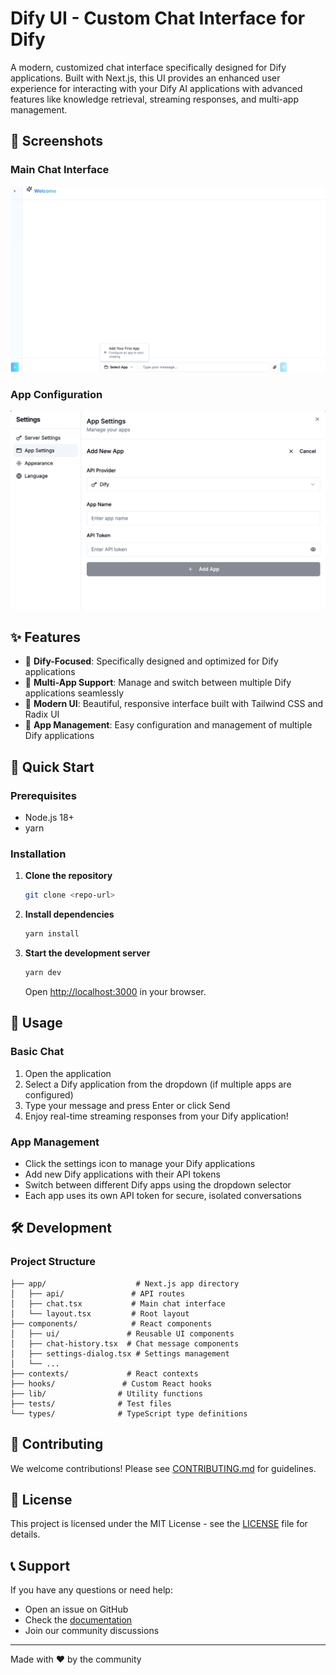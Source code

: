 # Dify UI - Custom Chat Interface for Dify

A modern, customized chat interface specifically designed for Dify applications. Built with Next.js, this UI provides an enhanced user experience for interacting with your Dify AI applications with advanced features like knowledge retrieval, streaming responses, and multi-app management.

## 📸 Screenshots

### Main Chat Interface
![Dify UI Chat Interface](home.png)

### App Configuration
![App Configuration Dialog](app-config.png)

## ✨ Features

- 🎯 **Dify-Focused**: Specifically designed and optimized for Dify applications
- 🔄 **Multi-App Support**: Manage and switch between multiple Dify applications seamlessly
- 🎨 **Modern UI**: Beautiful, responsive interface built with Tailwind CSS and Radix UI
- 🔧 **App Management**: Easy configuration and management of multiple Dify applications

## 🚀 Quick Start

### Prerequisites

- Node.js 18+ 
- yarn

### Installation

1. **Clone the repository**
   ```bash
   git clone <repo-url>
   ```

2. **Install dependencies**
   ```bash
   yarn install
   ```

3. **Start the development server**
   ```bash
   yarn dev
   ```
   Open [http://localhost:3000](http://localhost:3000) in your browser.

## 📖 Usage

### Basic Chat
1. Open the application
2. Select a Dify application from the dropdown (if multiple apps are configured)
3. Type your message and press Enter or click Send
4. Enjoy real-time streaming responses from your Dify application!

### App Management
- Click the settings icon to manage your Dify applications
- Add new Dify applications with their API tokens
- Switch between different Dify apps using the dropdown selector
- Each app uses its own API token for secure, isolated conversations

## 🛠 Development

### Project Structure
```
├── app/                    # Next.js app directory
│   ├── api/               # API routes
│   ├── chat.tsx           # Main chat interface
│   └── layout.tsx         # Root layout
├── components/            # React components
│   ├── ui/               # Reusable UI components
│   ├── chat-history.tsx  # Chat message components
│   ├── settings-dialog.tsx # Settings management
│   └── ...
├── contexts/             # React contexts
├── hooks/               # Custom React hooks
├── lib/                # Utility functions
├── tests/              # Test files
└── types/              # TypeScript type definitions
```

## 🤝 Contributing

We welcome contributions! Please see [CONTRIBUTING.md](CONTRIBUTING.md) for guidelines.


## 📄 License

This project is licensed under the MIT License - see the [LICENSE](LICENSE) file for details.

## 📞 Support

If you have any questions or need help:
- Open an issue on GitHub
- Check the [documentation](docs/)
- Join our community discussions

---

Made with ❤️ by the community
